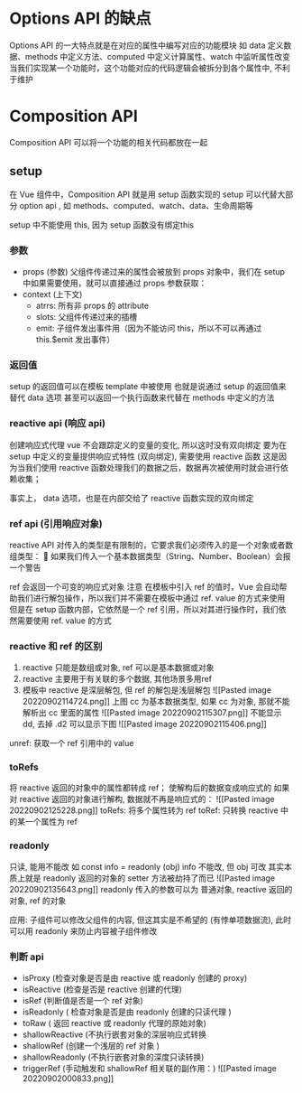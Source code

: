 # Options API 的缺点
Options API 的一大特点就是在对应的属性中编写对应的功能模块
如 data 定义数据、methods 中定义方法、computed 中定义计算属性、watch 中监听属性改变
当我们实现某一个功能时，这个功能对应的代码逻辑会被拆分到各个属性中, 不利于维护

# Composition API
 Composition API 可以将一个功能的相关代码都放在一起
## setup
在 Vue 组件中，Composition API 就是用 setup 函数实现的
setup 可以代替大部分 option api , 如 methods、computed、watch、data、生命周期等

 setup 中不能使用 this, 因为 setup 函数没有绑定this

### 参数
- props (参数)
父组件传递过来的属性会被放到 props 对象中，我们在 setup 中如果需要使用，就可以直接通过 props 参数获取：
- context (上下文)
	- atrrs: 所有非 props 的 attribute
	- slots: 父组件传递过来的插槽
	- emit: 子组件发出事件用（因为不能访问 this，所以不可以再通过 this.$emit 发出事件）

### 返回值
setup 的返回值可以在模板 template 中被使用
也就是说通过 setup 的返回值来替代 data 选项
甚至可以返回一个执行函数来代替在 methods 中定义的方法

### reactive api (响应 api)
创建响应式代理
vue 不会跟踪定义的变量的变化, 所以这时没有双向绑定
要为在 setup 中定义的变量提供响应式特性 (双向绑定), 需要使用 reactive 函数
这是因为当我们使用 reactive 函数处理我们的数据之后，数据再次被使用时就会进行依赖收集；

事实上， data 选项，也是在内部交给了 reactive 函数实现的双向绑定

### ref api (引用响应对象)
reactive API 对传入的类型是有限制的，它要求我们必须传入的是一个对象或者数组类型： 
 如果我们传入一个基本数据类型（String、Number、Boolean）会报一个警告

ref 会返回一个可变的响应式对象
注意
在模板中引入 ref 的值时，Vue 会自动帮助我们进行解包操作，所以我们并不需要在模板中通过 ref. value 的方式来使用
但是在 setup 函数内部，它依然是一个 ref 引用，所以对其进行操作时，我们依然需要使用 ref. value 的方式

### reactive 和 ref 的区别
1. reactive 只能是数组或对象, ref 可以是基本数据或对象
2. reactive 主要用于有关联的多个数据, 其他场景多用ref
3. 模板中 reactive 是深层解包, 但 ref 的解包是浅层解包 ![[Pasted image 20220902114724.png]]
	上图 cc 为基本数据类型, 如果 cc 为对象, 那就不能解析出 cc 里面的属性
	![[Pasted image 20220902115307.png]]
	不能显示 dd, 去掉 .d2 可以显示下图
	![[Pasted image 20220902115406.png]]

unref: 获取一个 ref 引用中的 value

### toRefs
将 reactive 返回的对象中的属性都转成 ref；
使解构后的数据变成响应式的
如果对 reactive 返回的对象进行解构, 数据就不再是响应式的：
![[Pasted image 20220902125228.png]]
toRefs: 将多个属性转为 ref
toRef:  只转换 reactive 中的某一个属性为 ref

### readonly
只读, 能用不能改
如 const info = readonly (obj)
info 不能改, 但 obj 可改
其实本质上就是 readonly 返回的对象的 setter 方法被劫持了而已
![[Pasted image 20220902135643.png]]
readonly 传入的参数可以为
普通对象, reactive 返回的对象, ref 的对象

应用: 
子组件可以修改父组件的内容, 但这其实是不希望的 (有悖单项数据流), 此时可以用 readonly 来防止内容被子组件修改



### 判断 api
- isProxy (检查对象是否是由 reactive 或 readonly 创建的 proxy)
- isReactive (检查是否是 reactive 创建的代理)
- isRef (判断值是否是一个 ref 对象)
- isReadonly ( 检查对象是否是由 readonly 创建的只读代理 )
- toRaw ( 返回 reactive 或 readonly 代理的原始对象)
- shallowReactive (不执行嵌套对象的深层响应式转换 
- shallowRef (创建一个浅层的 ref 对象 )
- shallowReadonly (不执行嵌套对象的深度只读转换)
- triggerRef (手动触发和 shallowRef 相关联的副作用：) ![[Pasted image 20220902000833.png]]

